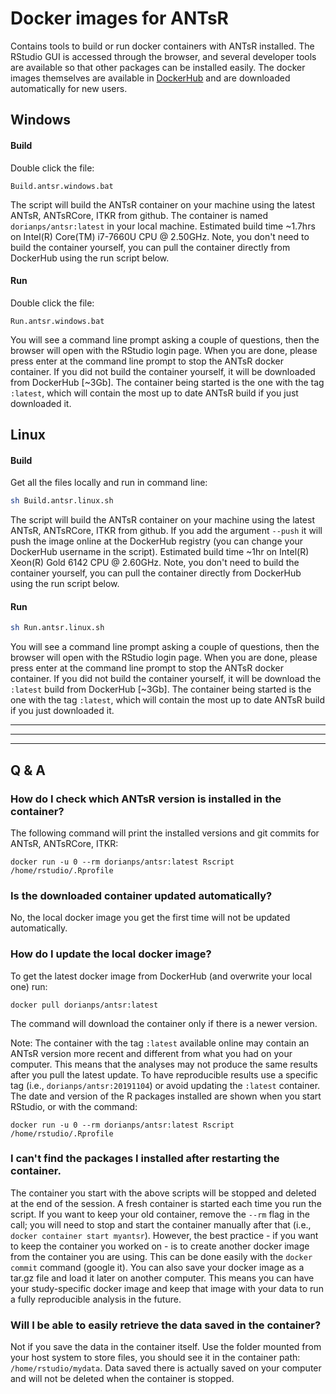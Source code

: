 # Docker images for ANTsR
Contains tools to build or run docker containers with ANTsR installed. The RStudio GUI is accessed through the browser, and several developer tools are available so that other packages can be installed easily. The docker images themselves are available in [DockerHub](https://hub.docker.com/u/dorianps) and are downloaded automatically for new users.


## Windows
#### Build
Double click the file:
```
Build.antsr.windows.bat
```
The script will build the ANTsR container on your machine using the latest ANTsR, ANTsRCore, ITKR from github. The container is named `dorianps/antsr:latest` in your local machine. Estimated build time ~1.7hrs on Intel(R) Core(TM) i7-7660U CPU @ 2.50GHz. Note, you don't need to build the container yourself, you can pull the container directly from DockerHub using the run script below.

#### Run
Double click the file:
```
Run.antsr.windows.bat
```
You will see a command line prompt asking a couple of questions, then the browser will open with the RStudio login page. When you are done, please press enter at the command line prompt to stop the ANTsR docker container. If you did not build the container yourself, it will be downloaded from DockerHub [~3Gb]. The container being started is the one with the tag `:latest`, which will contain the most up to date ANTsR build if you just downloaded it.
  
## Linux
#### Build
Get all the files locally and run in command line:
```bash
sh Build.antsr.linux.sh
```
The script will build the ANTsR container on your machine using the latest ANTsR, ANTsRCore, ITKR from github. If you add the argument `--push` it will push the image online at the DockerHub registry (you can change your DockerHub username in the script). Estimated build time ~1hr on Intel(R) Xeon(R) Gold 6142 CPU @ 2.60GHz. Note, you don't need to build the container yourself, you can pull the container directly from DockerHub using the run script below.

#### Run
```bash
sh Run.antsr.linux.sh
```
You will see a command line prompt asking a couple of questions, then the browser will open with the RStudio login page. When you are done, please press enter at the command line prompt to stop the ANTsR docker container. If you did not build the container yourself, it will be download the `:latest` build from DockerHub [~3Gb]. The container being started is the one with the tag `:latest`, which will contain the most up to date ANTsR build if you just downloaded it.



---
---
---
## Q & A

### How do I check which ANTsR version is installed in the container?
The following command will print the installed versions and git commits for ANTsR, ANTsRCore, ITKR:
```
docker run -u 0 --rm dorianps/antsr:latest Rscript /home/rstudio/.Rprofile
```

### Is the downloaded container updated automatically?
No, the local docker image you get the first time will not be updated automatically.

### How do I update the local docker image?
To get the latest docker image from DockerHub (and overwrite your local one) run:
```
docker pull dorianps/antsr:latest
```
The command will download the container only if there is a newer version.
    
Note: The container with the tag `:latest` available online may contain an ANTsR version more recent and different from what you had on your computer. This means that the analyses may not produce the same results after you pull the latest update. To have reproducible results use a specific tag (i.e., `dorianps/antsr:20191104`) or avoid updating the `:latest` container. The date and version of the R packages installed are shown when you start RStudio, or with the command:
```
docker run -u 0 --rm dorianps/antsr:latest Rscript /home/rstudio/.Rprofile
```

### I can't find the packages I installed after restarting the container.
The container you start with the above scripts will be stopped and deleted at the end of the session. A fresh container is started each time you run the script. If you want to keep your old container, remove the `--rm` flag in the call; you will need to stop and start the container manually after that (i.e., `docker container start myantsr`). However, the best practice - if you want to keep the container you worked on - is to create another docker image from the container you are using. This can be done easily with the `docker commit` command (google it). You can also save your docker image as a tar.gz file and load it later on another computer. This means you can have your study-specific docker image and keep that image with your data to run a fully reproducible analysis in the future.

### Will I be able to easily retrieve the data saved in the container?
Not if you save the data in the container itself. Use the folder mounted from your host system to store files, you should see it in the container path:  `/home/rstudio/mydata`. Data saved there is actually saved on your computer and will not be deleted when the container is stopped.
